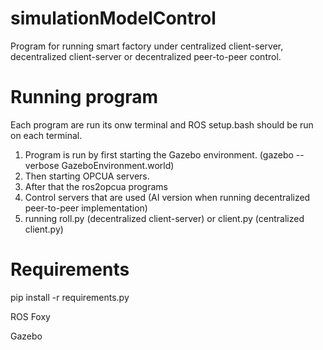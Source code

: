 # simulationModelControl

Program for running smart factory under centralized client-server, decentralized client-server or decentralized peer-to-peer control.

# Running program

Each program are run its onw terminal and ROS setup.bash should be run on each terminal.

1. Program is run by first starting the Gazebo environment. (gazebo --verbose GazeboEnvironment.world)
2. Then starting OPCUA servers.
3. After that the ros2opcua programs
4. Control servers that are used (AI version when running decentralized peer-to-peer implementation)
5. running roll.py (decentralized client-server) or client.py (centralized client.py)

# Requirements

pip install -r requirements.py

ROS Foxy

Gazebo

